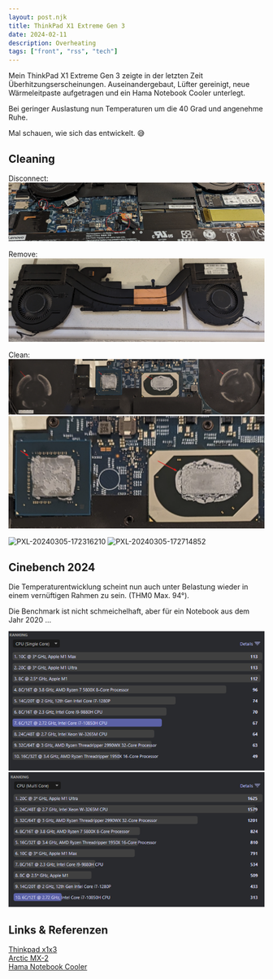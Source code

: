 ```yaml
---
layout: post.njk
title: ThinkPad X1 Extreme Gen 3
date: 2024-02-11
description: Overheating
tags: ["front", "rss", "tech"]
---  
```


Mein ThinkPad X1 Extreme Gen 3 zeigte in der letzten Zeit Überhitzungserscheinungen.
Auseinandergebaut, Lüfter gereinigt, neue Wärmeleitpaste aufgetragen und ein Hama Notebook Cooler unterlegt.

Bei geringer Auslastung nun Temperaturen um die 40 Grad und angenehme Ruhe. 

Mal schauen, wie sich das entwickelt. 😅


## Cleaning

Disconnect:
<img class="" src="/img/x1x-c-disconnect.png"/>

Remove:
<img class="" src="/img/x1x-c-cooler.png"/>

Clean:
<img class="" src="/img/x1x-c-dirty.png"/>
<img class="" src="/img/x1x-c-c.png"/>

<img src="https://i.ibb.co/PgQ28kM/PXL-20240305-172316210.jpg" alt="PXL-20240305-172316210" border="0">
<img src="https://i.ibb.co/P4Qtkq8/PXL-20240305-172714852.jpg" alt="PXL-20240305-172714852" border="0">
<!-- <img src="https://i.ibb.co/JyvFTfH/PXL-20240305-172722810.jpg" alt="PXL-20240305-172722810" border="0">
<img src="https://i.ibb.co/2sy4wcm/PXL-20240305-173445946.jpg" alt="PXL-20240305-173445946" border="0">
<img src="https://i.ibb.co/Jq7GPQ4/PXL-20240305-173455638-MP.jpg" alt="PXL-20240305-173455638-MP" border="0">
<img src="https://i.ibb.co/TRrSk5S/PXL-20240305-175243558-MP.jpg" alt="PXL-20240305-175243558-MP" border="0"> -->



## Cinebench 2024
Die Temperaturentwicklung scheint nun auch unter Belastung wieder in einem vernüftigen Rahmen zu sein. (THM0 Max. 94°).

Die Benchmark ist nicht schmeichelhaft, aber für ein Notebook aus dem Jahr 2020 ...

<img class="" src="/img/x1x-cinebench24-single.png"/>

<img class="" src="/img/x1x-cinebench24-multi.png"/>



## Links & Referenzen  


[Thinkpad x1x3]  
[Arctic MX-2]  
[Hama Notebook Cooler]  


[Thinkpad x1x3]: https://psref.lenovo.com/Product/ThinkPad/ThinkPad_X1_Extreme_Gen_3?ch=20TKCTO1WW&country=  
[Arctic MX-2]: https://www.arctic.de/mx2  
[Hama Notebook Cooler]:  https://uk.hama.com/00053065/hama-black-notebook-cooler






